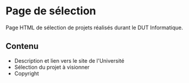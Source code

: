 # Page de sélection
Page HTML de sélection de projets réalisés durant le DUT Informatique.

## Contenu
* Description et lien vers le site de l'Université
* Sélection du projet à visionner
* Copyright